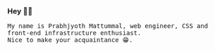 ### Hey 👋🥝

<samp>

My name is Prabhjyoth Mattummal, web engineer, CSS and front-end infrastructure enthusiast.
<br>
Nice to make your acquaintance 😁.

</samp>
